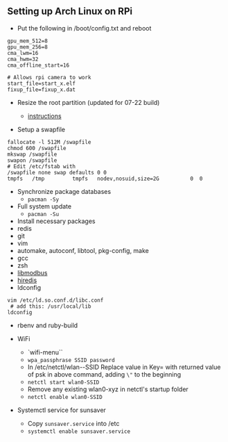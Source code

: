 ## Setting up Arch Linux on RPi

- Put the following in /boot/config.txt and reboot

```
gpu_mem_512=8
gpu_mem_256=8
cma_lwm=16
cma_hwm=32
cma_offline_start=16

# Allows rpi camera to work
start_file=start_x.elf
fixup_file=fixup_x.dat
```

- Resize the root partition (updated for 07-22 build)
  - [instructions](http://jan.alphadev.net/post/53594241659/growing-the-rpi-root-partition)

- Setup a swapfile

```
fallocate -l 512M /swapfile
chmod 600 /swapfile
mkswap /swapfile
swapon /swapfile
# Edit /etc/fstab with
/swapfile none swap defaults 0 0
tmpfs   /tmp         tmpfs   nodev,nosuid,size=2G          0  0
```

- Synchronize package databases
  - `pacman -Sy`
- Full system update
  - `pacman -Su`
- Install necessary packages
 - redis
 - git
 - vim
 - automake, autoconf, libtool, pkg-config, make
 - gcc
 - zsh
- [libmodbus](https://github.com/stephane/libmodbus)
- [hiredis](https://github.com/redis/hiredis)
- ldconfig

```
vim /etc/ld.so.conf.d/libc.conf
 # add this: /usr/local/lib
ldconfig
```
- rbenv and ruby-build

- WiFi
  - `wifi-menu``
  - `wpa_passphrase SSID password`
  -  In /etc/netctl/wlan--SSID Replace value in Key= with returned value of psk in above command, adding `\"` to the beginning
  - `netctl start wlan0-SSID`
  - Remove any existing wlan0-xyz in netctl's startup folder
  - `netctl enable wlan0-SSID`

- Systemctl service for sunsaver
  - Copy `sunsaver.service` into /etc
  - `systemctl enable sunsaver.service`
